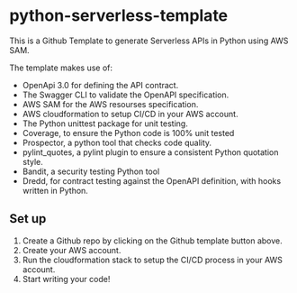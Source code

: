 # python-serverless-template

This is a Github Template to generate Serverless APIs in Python using AWS SAM. 

The template makes use of:

- OpenApi 3.0 for defining the API contract.
- The Swagger CLI to validate the OpenAPI specification.
- AWS SAM for the AWS resourses specification.
- AWS cloudformation to setup CI/CD in your AWS account.
- The Python unittest package for unit testing.
- Coverage, to ensure the Python code is 100% unit tested
- Prospector, a python tool that checks code quality.
- pylint_quotes, a pylint plugin to ensure a consistent Python quotation style.
- Bandit, a security testing Python tool
- Dredd, for contract testing against the OpenAPI definition, with hooks written in Python.


## Set up

1. Create a Github repo by clicking on the Github template button above.
2. Create your AWS account.
3. Run the cloudformation stack to setup the CI/CD process in your AWS account.
4. Start writing your code!

